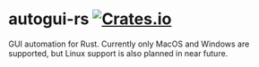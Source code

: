 # autogui-rs [![Crates.io](https://img.shields.io/crates/v/autogui.svg?style=flat-square)](https://crates.io/crates/autogui)

GUI automation for Rust. Currently only MacOS and Windows are supported,
but Linux support is also planned in near future.
